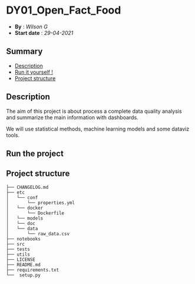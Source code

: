 # DY01_Open_Fact_Food

 - **By** : *Wilson G*
 - **Start date** : *29-04-2021*

## Summary
- [Description](#description)
- [Run it yourself !](#run-the-project)
- [Project structure](#project-structure)


Description
--------------
The aim of this project is about process a complete data quality analysis and summarize the main information with dashboards. 

We will use statistical methods, machine learning models and some dataviz tools.

Run the project
--------------



Project structure
--------------
```
├── CHANGELOG.md
├── etc
│   └── conf
│       └── properties.yml
│   └── docker
│       └── Dockerfile
│   └── models
│   └── doc
│   └── data
│       └── raw_data.csv
├── notebooks
├── src
├── tests
├── utils
├── LICENSE
├── README.md
├── requirements.txt
└──  setup.py
```
